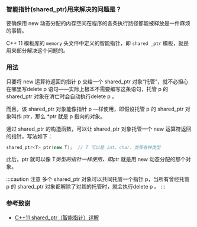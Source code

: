 ### 智能指针(shared_ptr)用来解决的问题是？

要确保用 new 动态分配的内存空间在程序的各条执行路径都能被释放是一件麻烦的事情。

C++ 11 模板库的 `memory` 头文件中定义的智能指针，即 `shared _ptr` 模板，就是用来部分解决这个问题的。

### 用法

只要将 new 运算符返回的指针 p 交给一个 shared_ptr 对象“托管”，就不必担心在哪里写delete p 语句——实际上根本不需要编写这条语句，托管 p 的 shared_ptr 对象在消亡时会自动执行delete p 。

而且，该 shared_ptr 对象能像指针 p —样使用，即假设托管 p 的 shared_ptr 对象叫作 ptr，那么 *ptr 就是 p 指向的对象。

通过 shared_ptr 的构造函数，可以让 shared_ptr 对象托管一个 new 运算符返回的指针，写法如下：

```cpp
shared_ptr<T> ptr(new T);  // T 可以是 int、char、类等各种类型
```

此后，ptr 就可以像 T*类型的指针一样使用，即*ptr 就是用 new 动态分配的那个对象。

:::caution 注意
多个 shared_ptr 对象可以共同托管一个指针 p，当所有曾经托管 p 的 shared_ptr 对象都解除了对其的托管时，就会执行delete p 。
:::

### 参考致谢

- [C++11 shared_ptr（智能指针）详解](http://c.biancheng.net/view/430.html)
